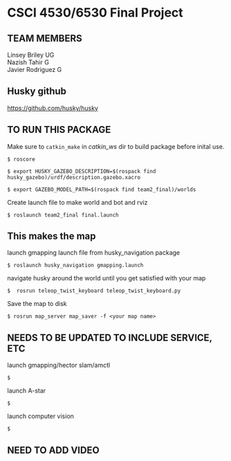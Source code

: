 # CSCI 4530/6530 Final Project



## TEAM MEMBERS
Linsey Briley    UG
<br>
Nazish Tahir     G
<br>
Javier Rodriguez G
<br>

## Husky github
https://github.com/husky/husky

## TO RUN THIS PACKAGE

Make sure to ```catkin_make``` in *catkin_ws* dir to build package before inital use.
```
$ roscore

$ export HUSKY_GAZEBO_DESCRIPTION=$(rospack find husky_gazebo)/urdf/description.gazebo.xacro

$ export GAZEBO_MODEL_PATH=$(rospack find team2_final)/worlds
```

  Create launch file to make world and bot and rviz
<br>
```
$ roslaunch team2_final final.launch
```

## This makes the map
launch gmapping launch file from husky_navigation package 
<br>
```
$ roslaunch husky_navigation gmapping.launch
```
navigate husky around the world until you get satisfied with your map 
<br> 
```
$  rosrun teleop_twist_keyboard teleop_twist_keyboard.py
```
Save the map to disk
<br>
```
$ rosrun map_server map_saver -f <your map name>
```

## NEEDS TO BE UPDATED TO INCLUDE SERVICE, ETC

  launch gmapping/hector slam/amctl
<br>
```
$
```

  launch A-star
<br>
```
$
```
  launch computer vision
<br>
```
$
```



## NEED TO ADD VIDEO
